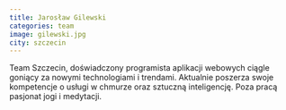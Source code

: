 ```yaml
---
title: Jarosław Gilewski
categories: team
image: gilewski.jpg
city: szczecin
---
```

Team Szczecin, doświadczony programista aplikacji webowych ciągle goniący za nowymi technologiami i trendami. Aktualnie poszerza swoje kompetencje o usługi w chmurze oraz sztuczną inteligencję.
Poza pracą pasjonat jogi i medytacji.
